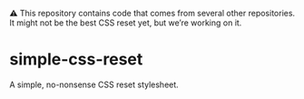 :warning: This repository contains code that comes from several other repositories. It might not be the best CSS reset yet, but we’re working on it.

simple-css-reset
================

A simple, no-nonsense CSS reset stylesheet.
